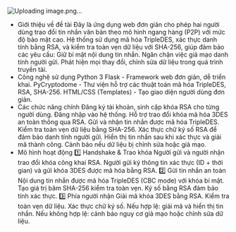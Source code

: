 ![Uploading image.png…]()

- Giới thiệu về đề tài
Đây là ứng dụng web đơn giản cho phép hai người dùng trao đổi tin nhắn văn bản theo mô hình ngang hàng (P2P) với mức độ bảo mật cao. Hệ thống sử dụng mã hóa TripleDES, xác thực danh tính bằng RSA, và kiểm tra toàn vẹn dữ liệu với SHA-256, giúp đảm bảo các yêu cầu:
Giữ bí mật nội dung tin nhắn.
Ngăn chặn việc giả mạo danh tính người gửi.
Phát hiện mọi thay đổi, chỉnh sửa dữ liệu trong quá trình truyền tải.
- Công nghệ sử dụng
Python 3
Flask - Framework web đơn giản, dễ triển khai.
PyCryptodome - Thư viện hỗ trợ các thuật toán mã hóa TripleDES, RSA, SHA-256.
HTML/CSS (Templates) - Tạo giao diện người dùng đơn giản.
- Các chức năng chính
Đăng ký tài khoản, sinh cặp khóa RSA cho từng người dùng.
Đăng nhập vào hệ thống.
Hỗ trợ trao đổi khóa mã hóa 3DES an toàn thông qua RSA.
Gửi và nhận tin nhắn được mã hóa TripleDES.
Kiểm tra toàn vẹn dữ liệu bằng SHA-256.
Xác thực chữ ký số RSA để đảm bảo danh tính người gửi.
Hiển thị tin nhắn sau khi xác thực và giải mã thành công.
Cảnh báo nếu dữ liệu bị chỉnh sửa hoặc giả mạo.
- Mô hình hoạt động
1️⃣ Handshake & Trao khóa
Người gửi và người nhận trao đổi khóa công khai RSA.
Người gửi ký thông tin xác thực (ID + thời gian) và gửi khóa 3DES được mã hóa bằng RSA.
2️⃣ Gửi tin nhắn an toàn
Nội dung tin nhắn được mã hóa TripleDES (CBC mode) với khóa bí mật.
Tạo giá trị băm SHA-256 kiểm tra toàn vẹn.
Ký số bằng RSA đảm bảo tính xác thực.
3️⃣ Phía người nhận
Giải mã khóa 3DES bằng RSA.
Kiểm tra toàn vẹn dữ liệu.
Xác thực chữ ký số.
Nếu hợp lệ: giải mã và hiển thị tin nhắn.
Nếu không hợp lệ: cảnh báo nguy cơ giả mạo hoặc chỉnh sửa dữ liệu.
